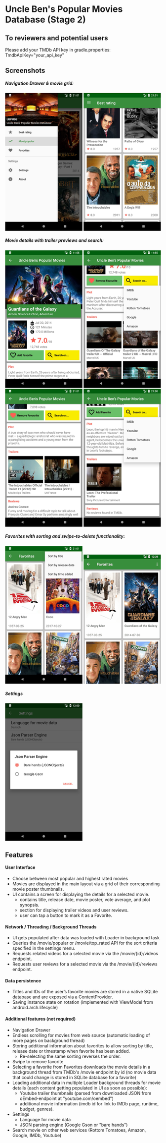 # Uncle Ben's Popular Movies Database (Stage 2)

## To reviewers and potential users
Please add your TMDb API key in gradle.properties: TmdbApiKey="your_api_key"



## Screenshots

##### Navigation Drawer & movie grid:
<img src="/screenshots/main_nav_drawer.jpg" width="250">  <img src="/screenshots/main_movies_grid.jpg" width="250">

##### Movie details with trailer previews and search:
<img src="/screenshots/movie_details.jpg" width="250"> <img src="/screenshots/movie_details_trailers_and_search.jpg" width="250"> <img src="/screenshots/movie_details_less_trailers.jpg" width="250"> <img src="/screenshots/movie_details_less_trailers_no_reviews.jpg" width="250">

##### Favorites with sorting and swipe-to-delete functionality:
<img src="/screenshots/favorites_sorting.jpg" width="250"> <img src="/screenshots/favorites_swipe_to_delete.gif" width="250">

##### Settings
<img src="/screenshots/settings.jpg" width="250">



## Features

#### User Interface
* Choose between most popular and highest rated movies
* Movies are displayed in the main layout via a grid of their corresponding movie poster thumbnails.
* UI contains a screen for displaying the details for a selected movie.
    * contains title, release date, movie poster, vote average, and plot synopsis.
    * section for displaying trailer videos and user reviews.
    * user can tap a button to mark it as a Favorite.

#### Network / Threading / Background Threads
* UI gets populated after data was loaded with Loader in background task
* Queries the /movie/popular or /movie/top_rated API for the sort criteria specified in the settings menu.
* Requests related videos for a selected movie via the /movie/{id}/videos endpoint.
* Requests user reviews for a selected movie via the /movie/{id}/reviews endpoint.


#### Data persistence
* Titles and IDs of the user’s favorite movies are stored in a native SQLite database and are exposed via a ContentProvider.
* Saving instance state on rotation (implemented with ViewModel from android.arch.lifecycle)


#### Additional features (not required)
* Navigation Drawer
* Endless scrolling for movies from web source (automatic loading of more pages on background thread)
* Storing additional information about favorites to allow sorting by title, release date or timestamp when favorite has been added.
    * Re-selecting the same sorting reverses the order.
* Swipe to remove favorite
* Selecting a favorite from Favorites downloads the movie details in a background thread from TMDb's /movie endpoint by id (no movie data that could change is stored in SQLite database for a favorite)
* Loading additional data in multiple Loader background threads for movie details (each content getting populated in UI as soon as possible): 
	* Youtube trailer thumbnails (parsed from downloaded JSON from oEmbed-endpoint at "youtube.com/oembed")
	* additional movie information (imdb id for link to IMDb page, runtime, budget, genres).
* Settings
    * Language for movie data
    * JSON parsing engine (Google Gson or "bare hands")
* Search movie on other web services (Rottom Tomatoes, Amazon, Google, IMDb, Youtube)



